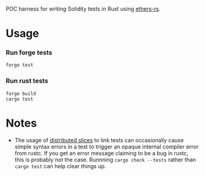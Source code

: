 POC harness for writing Solidity tests in Rust using [ethers-rs](https://github.com/gakonst/ethers-rs).

# Usage 

### Run forge tests
```bash
forge test
```

### Run rust tests
```
forge build
cargo test
```

# Notes
- The usage of [distributed slices](https://github.com/dtolnay/linkme) to link tests can occasionally cause simple syntax errors in a test to trigger an opaque internal compiler error from rustc. If you get an error message claiming to be a bug in rustc, this is probably not the case. Runnning `cargo check --tests` rather than `cargo test` can help clear things up.
